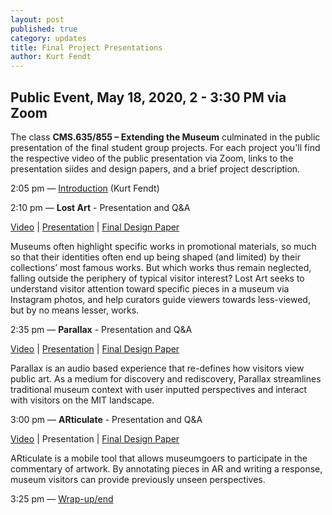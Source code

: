 ```yaml
---
layout: post
published: true
category: updates
title: Final Project Presentations
author: Kurt Fendt
---
```

## Public Event, May 18, 2020, 2 - 3:30 PM  via Zoom

The class **CMS.635/855 – Extending the Museum** culminated in the public presentation of the final student group projects. For each project you'll find the respective video of the public presentation via Zoom, links to the presentation siides and design papers, and a brief project description.



2:05 pm	—	[Introduction](http://web.mit.edu/course/other/cms.636/www/videos/FPP-Intro.mp4) (Kurt Fendt)


2:10 pm —	**Lost Art** - Presentation and Q&A 

[Video](http://web.mit.edu/course/other/cms.636/www/videos/FPP-LostArt.mp4) | 
[Presentation](http://web.mit.edu/course/other/cms.636/www/presentations/ARticulateFinalPresentation.pdf) | 
[Final Design Paper](http://web.mit.edu/course/other/cms.636/www/papers/LostArt.pdf)

Museums often highlight specific works in promotional materials, so much so that their identities often end up being shaped (and limited) by their collections’ most famous works. But which works thus remain neglected, falling outside the periphery of typical visitor interest? Lost Art seeks to understand visitor attention toward specific pieces in a museum via Instagram photos, and help curators guide viewers towards less-viewed, but by no means lesser, works.
	

2:35 pm	—	**Parallax** - Presentation and Q&A

[Video](http://web.mit.edu/course/other/cms.636/www/videos/FPP-Parallax.mp4) | [Presentation](http://web.mit.edu/course/other/cms.636/www/presentations/Parallax.pdf) | [Final Design Paper](http://web.mit.edu/course/other/cms.636/www/papers/Parallax.pdf)

Parallax is an audio based experience that re-defines how visitors view public art. As a medium for discovery and rediscovery, Parallax streamlines traditional museum context with user inputted perspectives and interact with visitors on the MIT landscape.


3:00 pm	—	**ARticulate** - Presentation and Q&A

[Video](http://web.mit.edu/course/other/cms.636/www/videos/FPP-ARticulate.mp4) | Presentation | [Final Design Paper](http://web.mit.edu/course/other/cms.636/www/papers/ARticulate.pdf)

ARticulate is a mobile tool that allows museumgoers to participate in the commentary of artwork. By annotating pieces in AR and writing a response, museum visitors can provide previously unseen perspectives.


3:25 pm	—	[Wrap-up/end](http://web.mit.edu/course/other/cms.636/www/videos/FPP-Closing.mp4)

